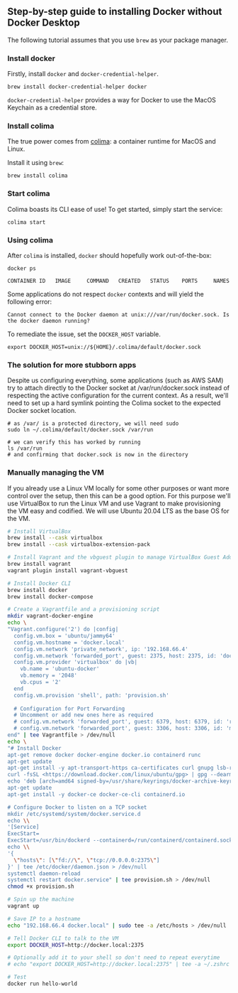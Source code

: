 ## Step-by-step guide to installing Docker without Docker Desktop

The following tutorial assumes that you use `brew` as your package manager.

### Install docker

Firstly, install `docker` and `docker-credential-helper`.

```shell
brew install docker-credential-helper docker
```

`docker-credential-helper` provides a way for Docker to use the MacOS Keychain as a credential store.

### Install colima

The true power comes from [colima](https://github.com/abiosoft/colima): a container runtime for MacOS and Linux.

Install it using `brew`:

```shell
brew install colima
```

### Start colima

Colima boasts its CLI ease of use! To get started, simply start the service:

```shell
colima start
```

### Using colima

After `colima` is installed, `docker` should hopefully work out-of-the-box:

```shell
docker ps
```

```shell
CONTAINER ID   IMAGE     COMMAND   CREATED   STATUS    PORTS     NAMES
```

Some applications do not respect `docker` contexts and will yield the following error:

```text
Cannot connect to the Docker daemon at unix:///var/run/docker.sock. Is the docker daemon running?
```

To remediate the issue, set the `DOCKER_HOST` variable.

```shell
export DOCKER_HOST=unix://${HOME}/.colima/default/docker.sock
```

### The solution for more stubborn apps
Despite us configuring everything, some applications (such as AWS SAM) try to attach directly to the Docker socket at /var/run/docker.sock instead of respecting the active configuration for the current context. As a result, we'll need to set up a hard symlink pointing the Colima socket to the expected Docker socket location.

```shell
# as /var/ is a protected directory, we will need sudo
sudo ln ~/.colima/default/docker.sock /var/run

# we can verify this has worked by running
ls /var/run
# and confirming that docker.sock is now in the directory
```

### Manually managing the VM
If you already use a Linux VM locally for some other purposes or want more control over the setup, then this can be a good option. For this purpose we'll use VirtualBox to run the Linux VM and use Vagrant to make provisioning the VM easy and codified. We will use Ubuntu 20.04 LTS as the base OS for the VM.
```bash
# Install VirtualBox
brew install --cask virtualbox
brew install --cask virtualbox-extension-pack

# Install Vagrant and the vbguest plugin to manage VirtualBox Guest Additions on the VM
brew install vagrant
vagrant plugin install vagrant-vbguest

# Install Docker CLI
brew install docker
brew install docker-compose

# Create a Vagrantfile and a provisioning script
mkdir vagrant-docker-engine
echo \
"Vagrant.configure('2') do |config|
  config.vm.box = 'ubuntu/jammy64'
  config.vm.hostname = 'docker.local'
  config.vm.network 'private_network', ip: '192.168.66.4'
  config.vm.network 'forwarded_port', guest: 2375, host: 2375, id: 'dockerd'
  config.vm.provider 'virtualbox' do |vb|
    vb.name = 'ubuntu-docker'
    vb.memory = '2048'
    vb.cpus = '2'
  end
  config.vm.provision 'shell', path: 'provision.sh'
  
  # Configuration for Port Forwarding
  # Uncomment or add new ones here as required
  # config.vm.network 'forwarded_port', guest: 6379, host: 6379, id: 'redis'
  # config.vm.network 'forwarded_port', guest: 3306, host: 3306, id: 'mysql'
end" | tee Vagrantfile > /dev/null
echo \
"# Install Docker
apt-get remove docker docker-engine docker.io containerd runc
apt-get update
apt-get install -y apt-transport-https ca-certificates curl gnupg lsb-release net-tools software-properties-common
curl -fsSL <https://download.docker.com/linux/ubuntu/gpg> | gpg --dearmor -o /usr/share/keyrings/docker-archive-keyring.gpg
echo 'deb [arch=amd64 signed-by=/usr/share/keyrings/docker-archive-keyring.gpg] <https://download.docker.com/linux/ubuntu> focal stable' | tee /etc/apt/sources.list.d/docker.list > /dev/null
apt-get update
apt-get install -y docker-ce docker-ce-cli containerd.io

# Configure Docker to listen on a TCP socket
mkdir /etc/systemd/system/docker.service.d
echo \\
'[Service]
ExecStart=
ExecStart=/usr/bin/dockerd --containerd=/run/containerd/containerd.sock' | tee /etc/systemd/system/docker.service.d/docker.conf > /dev/null
echo \\
'{
  \"hosts\": [\"fd://\", \"tcp://0.0.0.0:2375\"]
}' | tee /etc/docker/daemon.json > /dev/null
systemctl daemon-reload
systemctl restart docker.service" | tee provision.sh > /dev/null
chmod +x provision.sh

# Spin up the machine
vagrant up

# Save IP to a hostname
echo "192.168.66.4 docker.local" | sudo tee -a /etc/hosts > /dev/null

# Tell Docker CLI to talk to the VM
export DOCKER_HOST=http://docker.local:2375

# Optionally add it to your shell so don't need to repeat everytime
# echo "export DOCKER_HOST=http://docker.local:2375" | tee -a ~/.zshrc > /dev/null

# Test
docker run hello-world
```
